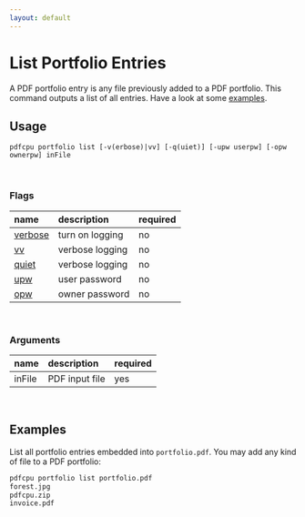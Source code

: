 ```yaml
---
layout: default
---
```


# List Portfolio Entries

A PDF portfolio entry is any file previously added to a PDF portfolio. This command outputs a list of all entries. Have a look at some [examples](#examples).

## Usage

```
pdfcpu portfolio list [-v(erbose)|vv] [-q(uiet)] [-upw userpw] [-opw ownerpw] inFile
```

<br>

### Flags

| name                                          | description       | required
|:----------------------------------------------|:------------------|:--------
| [verbose](../getting_started/common_flags.md) | turn on logging   | no
| [vv](../getting_started/common_flags.md)      | verbose logging   | no
| [quiet](../getting_started/common_flags.md)   | verbose logging   | no
| [upw](../getting_started/common_flags.md)     | user password     | no
| [opw](../getting_started/common_flags.md)     | owner password    | no

<br>

### Arguments

| name         | description         | required
|:-------------|:--------------------|:--------
| inFile       | PDF input file      | yes

<br>

## Examples

 List all portfolio entries embedded into `portfolio.pdf`. You may add any kind of file to a PDF portfolio:

```sh
pdfcpu portfolio list portfolio.pdf
forest.jpg
pdfcpu.zip
invoice.pdf
```
